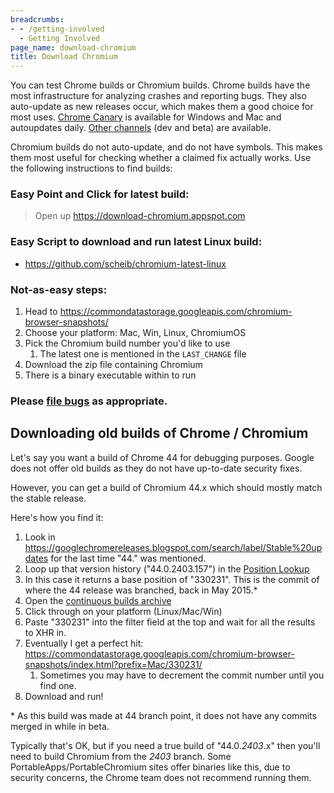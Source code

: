 ```yaml
---
breadcrumbs:
- - /getting-involved
  - Getting Involved
page_name: download-chromium
title: Download Chromium
---
```


You can test Chrome builds or Chromium builds. Chrome builds have the most
infrastructure for analyzing crashes and reporting bugs. They also auto-update
as new releases occur, which makes them a good choice for most uses. [Chrome
Canary](https://tools.google.com/dlpage/chromesxs) is available for Windows and
Mac and autoupdates daily. [Other channels](/getting-involved/dev-channel/) (dev
and beta) are available.

Chromium builds do not auto-update, and do not have symbols. This makes them
most useful for checking whether a claimed fix actually works. Use the following
instructions to find builds:

### Easy Point and Click for latest build:

> Open up <https://download-chromium.appspot.com>

### Easy Script to download and run latest Linux build:

*   <https://github.com/scheib/chromium-latest-linux>

### Not-as-easy steps:

1.  Head to
            <https://commondatastorage.googleapis.com/chromium-browser-snapshots/>
2.  Choose your platform: Mac, Win, Linux, ChromiumOS
3.  Pick the Chromium build number you'd like to use
    1.  The latest one is mentioned in the `LAST_CHANGE` file
4.  Download the zip file containing Chromium
5.  There is a binary executable within to run

### Please [file bugs](https://crbug.com/new) as appropriate.

## Downloading old builds of Chrome / Chromium

Let's say you want a build of Chrome 44 for debugging purposes. Google does not
offer old builds as they do not have up-to-date security fixes.

However, you can get a build of Chromium 44.x which should mostly match the
stable release.

Here's how you find it:

1.  Look in
            <https://googlechromereleases.blogspot.com/search/label/Stable%20updates>
            for the last time "44." was mentioned.
2.  Loop up that version history ("44.0.2403.157") in the [Position
            Lookup](https://omahaproxy.appspot.com/)
3.  In this case it returns a base position of "330231". This is the
            commit of where the 44 release was branched, back in May 2015.\*
4.  Open the [continuous builds
            archive](https://commondatastorage.googleapis.com/chromium-browser-snapshots/index.html)
5.  Click through on your platform (Linux/Mac/Win)
6.  Paste "330231" into the filter field at the top and wait for all the
            results to XHR in.
7.  Eventually I get a perfect hit:
            <https://commondatastorage.googleapis.com/chromium-browser-snapshots/index.html?prefix=Mac/330231/>
    1.  Sometimes you may have to decrement the commit number until you
                find one.
8.  Download and run!

\* As this build was made at 44 branch point, it does not have any commits
merged in while in beta.

Typically that's OK, but if you need a true build of "44.0.*2403*.x" then you'll
need to build Chromium from the *2403* branch. Some
PortableApps/PortableChromium sites offer binaries like this, due to security
concerns, the Chrome team does not recommend running them.